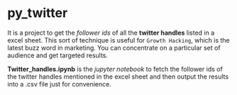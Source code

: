 # py_twitter
It is a project to get the *follower ids* of all the **twitter handles** listed in a excel sheet. This sort of technique is useful
for `Growth Hacking`, which is the latest buzz word in marketing. You can concentrate on a particular set of audience and get targeted
results.

**Twitter_handles.ipynb** is the *jupyter notebook* to fetch the follower ids of the twitter handles mentioned in the excel sheet
and then output the results into a .csv file just for convenience.
